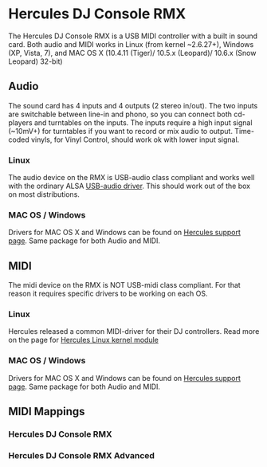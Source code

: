 # Hercules DJ Console RMX

The Hercules DJ Console RMX is a USB MIDI controller with a built in
sound card. Both audio and MIDI works in Linux (from kernel \~2.6.27+),
Windows (XP, Vista, 7), and MAC OS X (10.4.11 (Tiger)/ 10.5.x (Leopard)/
10.6.x (Snow Leopard) 32-bit)

## Audio

The sound card has 4 inputs and 4 outputs (2 stereo in/out). The two
inputs are switchable between line-in and phono, so you can connect both
cd-players and turntables on the inputs. The inputs require a high input
signal (\~10mV+) for turntables if you want to record or mix audio to
output. Time-coded vinyls, for Vinyl Control, should work ok with lower
input signal.

### Linux

The audio device on the RMX is USB-audio class compliant and works well
with the ordinary ALSA [USB-audio
driver](http://www.alsa-project.org/main/index.php/Matrix:Module-usb-audio).
This should work out of the box on most distributions.

### MAC OS / Windows

Drivers for MAC OS X and Windows can be found on [Hercules support
page](http://ts.hercules.com/eng/index.php?pg=view_files&gid=17&fid=62&pid=215&cid=1).
Same package for both Audio and MIDI.

## MIDI

The midi device on the RMX is NOT USB-midi class compliant. For that
reason it requires specific drivers to be working on each OS.

### Linux

Hercules released a common MIDI-driver for their DJ controllers. Read
more on the page for [Hercules Linux kernel
module](Hercules%20Linux%20kernel%20module)

### MAC OS / Windows

Drivers for MAC OS X and Windows can be found on [Hercules support
page](http://ts.hercules.com/eng/index.php?pg=view_files&gid=17&fid=62&pid=215&cid=1).
Same package for both Audio and MIDI.

## MIDI Mappings

### Hercules DJ Console RMX

### Hercules DJ Console RMX Advanced

